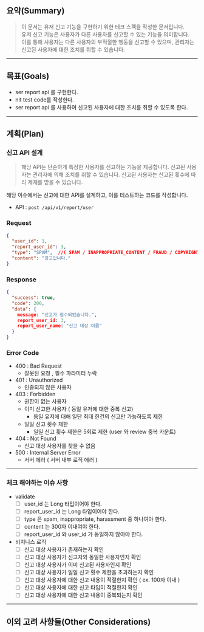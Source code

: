 ## 요약(Summary)

> 이 문서는 유저 신고 기능을 구현하기 위한 테크 스펙을 작성한 문서입니다.<br>
> 유저 신고 기능은 사용자가 다른 사용자를 신고할 수 있는 기능을 의미합니다.<br>
> 이를 통해 사용자는 다른 사용자의 부적절한 행동을 신고할 수 있으며, 관리자는 신고된 사용자에 대한 조치를 취할 수 있습니다.<br>

---------

## 목표(Goals)

- ser report api 를 구현한다.
- nit test code를 작성한다.
- ser report api 를 사용하여 신고된 사용자에 대한 조치를 취할 수 있도록 한다.

---------

## 계획(Plan)

### 신고 API 설계

> 해당 API는 단순하게 특정한 사용자를 신고하는 기능을 제공합니다.
> 신고된 사용자는 관리자에 의해 조치를 취할 수 있습니다.
> 신고된 사용자는 신고된 횟수에 따라 제재를 받을 수 있습니다.

해당 이슈에서는 신고에 대한 API를 설계하고, 이를 테스트하는 코드를 작성합니다.

- API  :  `post /api/v1/report/user`

### **Request**

```json
{
  "user_id": 1,
  "report_user_id": 3,
  "type": "SPAM",  //( SPAM / INAPPROPRIATE_CONTENT / FRAUD / COPYRIGHT_INFRINGEMENT / OTHER )
  "content": "광고입니다."
}
```

### **Response**

```json
{
  "success": true,
  "code": 200,
  "data": {
    message: "신고가 접수되었습니다.",
    report_user_id: 3,
    report_user_name: "신고 대상 이름"
  }
}
```

### **Error Code**

- 400 : Bad Request
    - 잘못된 요청 , 필수 파라미터 누락
- 401 : Unauthorized
    - 인증되지 않은 사용자
- 403 : Forbidden
    - 권한이 없는 사용자
    - 이미 신고한 사용자 ( 동일 유저에 대한 중복 신고)
        - 동일 유저에 대해 일단 최대 한건의 신고만 가능하도록 제한
    - 일일 신고 횟수 제한
        - 일일 신고 횟수 제한은 5회로 제한 (user 와 review 중복 카운트)
- 404 : Not Found
    - 신고 대상 사용자를 찾을 수 없음
- 500 : Internal Server Error
    - 서버 에러 ( 서버 내부 로직 에러 )

------

### 체크 해야하는 이슈 사항

- validate
    - [ ] user_id 는 Long 타입이어야 한다.
    - [ ] report_user_id 는 Long 타입이어야 한다.
    - [ ] type 은 spam, inappropriate, harassment 중 하나여야 한다.
    - [ ] content 는 300자 이내여야 한다.
    - [ ] report_user_id 와 user_id 가 동일하지 않아야 한다.
- 비지니스 로직
    - [ ] 신고 대상 사용자가 존재하는지 확인
    - [ ] 신고 대상 사용자가 신고자와 동일한 사용자인지 확인
    - [ ] 신고 대상 사용자가 이미 신고된 사용자인지 확인
    - [ ] 신고 대상 사용자가 일일 신고 횟수 제한을 초과하는지 확인
    - [ ] 신고 대상 사용자에 대한 신고 내용이 적절한지 확인 ( ex. 100자 이내 )
    - [ ] 신고 대상 사용자에 대한 신고 타입이 적절한지 확인
    - [ ] 신고 대상 사용자에 대한 신고 내용이 중복되는지 확인

---------

## 이외 고려 사항들(Other Considerations)
